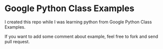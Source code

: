 Google Python Class Examples
============================

I created this repo while I was learning python from Google Python Class Examples.

If you want to add some comment about example, feel free to fork and send pull request.